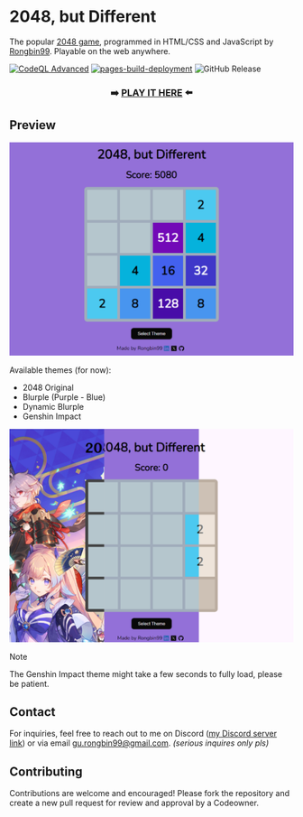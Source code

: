# 2048, but Different

The popular [2048 game](https://en.wikipedia.org/wiki/2048_(video_game)), programmed in HTML/CSS and JavaScript by [Rongbin99](https://github.com/Rongbin99). Playable on the web anywhere.

[![CodeQL Advanced](https://github.com/Rongbin99/2048/actions/workflows/codeql.yml/badge.svg?branch=main)](https://github.com/Rongbin99/2048/actions/workflows/codeql.yml)
[![pages-build-deployment](https://github.com/Rongbin99/2048/actions/workflows/pages/pages-build-deployment/badge.svg?branch=main)](https://github.com/Rongbin99/2048/actions/workflows/pages/pages-build-deployment)
![GitHub Release](https://img.shields.io/github/v/release/Rongbin99/2048?style=flat)

<div align="center">

### ➡️ [PLAY IT HERE](https://rongbin99.github.io/2048/) ⬅️

</div>

## Preview

![Preview](https://github.com/Rongbin99/2048/blob/main/assets/preview-01.png)

Available themes (for now):

- 2048 Original
- Blurple (Purple - Blue)
- Dynamic Blurple
- Genshin Impact

![Themes](https://github.com/Rongbin99/2048/blob/main/assets/themes-01.png)

> [!NOTE]
> The Genshin Impact theme might take a few seconds to fully load, please be patient.

## Contact

For inquiries, feel free to reach out to me on Discord ([my Discord server link](discord.gg/3ExWbX2AXf)) or via email gu.rongbin99@gmail.com. *(serious inquires only pls)*

## Contributing

Contributions are welcome and encouraged! Please fork the repository and create a new pull request for review and approval by a Codeowner.
